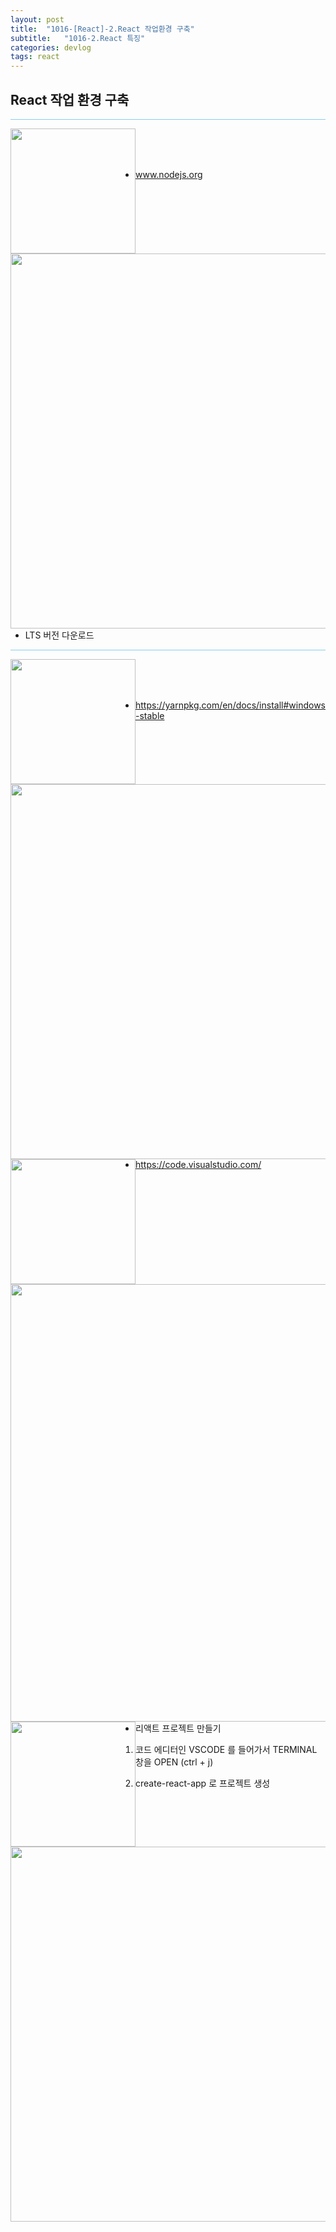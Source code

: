 ```yaml
---
layout: post
title:  "1016-[React]-2.React 작업환경 구축"
subtitle:   "1016-2.React 특징"
categories: devlog
tags: react
---
```


## React 작업 환경 구축

<hr style="height: 1px; background: skyblue; "/>

<img style="float: left;" src="https://user-images.githubusercontent.com/49095304/69627506-0e53e100-108e-11ea-8796-da80776fd11c.png" width="200"/><br/><br/><br/>

- www.nodejs.org

<img style="float: left;" src="https://user-images.githubusercontent.com/49095304/69627721-80c4c100-108e-11ea-9ee6-a9389aaa57f6.JPG" width="600"/><br/><br/><br/><br/><br/><br/>
<br/><br/><br/><br/><br/><br/><br/><br/><br/><br/><br/><br/><br/><br/>

- LTS 버전 다운로드

<hr style="height: 1px; background: skyblue; "/>

<img style="float: left;" src="https://user-images.githubusercontent.com/49095304/69627849-cda89780-108e-11ea-8b08-6b05855b3a1a.png" width="200"/><br/><br/><br/>

- https://yarnpkg.com/en/docs/install#windows-stable

<img style="float: left;" src="https://user-images.githubusercontent.com/49095304/69628475-0fd1d900-108f-11ea-8edd-82f5cf72d133.JPG" width="600"/><br/><br/><br/><br/><br/><br/>
<br/><br/><br/><br/><br/><br/><br/><br/><br/><br/><br/><br/><br/><br/><br/><br/>

<hr style="height: 1px; background: skyblue; "/>

<img style="float: left;" src="https://user-images.githubusercontent.com/49095304/69629312-7e169b80-108f-11ea-87e5-39f9b8711f26.png" width="200"/><br/><br/><br/>

- https://code.visualstudio.com/

<img style="float: left;" src="https://user-images.githubusercontent.com/49095304/69629684-b918cf00-108f-11ea-93e0-f09da35514a6.JPG" width="700"/><br/><br/><br/><br/><br/><br/>
<br/><br/><br/><br/><br/><br/><br/><br/><br/><br/><br/><br/>

<hr style="height: 1px; background: skyblue; "/>

<img style="float: left;" src="https://user-images.githubusercontent.com/49095304/69630092-0432e200-1090-11ea-86e7-e2485d17fb6c.png" width="200"/><br/><br/><br/>

- 리액트 프로젝트 만들기

1. 코드 에디터인 VSCODE 를 들어가서 TERMINAL 창을 OPEN (ctrl + j)

2. create-react-app 로 프로젝트 생성

<img style="float: left;" src="https://user-images.githubusercontent.com/49095304/69630750-92a76380-1090-11ea-9a68-8956bf323975.JPG" width="600"/><br/><br/><br/><br/><br/><br/><br/>

~~~

PS D:\react-study\test> create-react-app ./

Creating a new React app in D:\react-study\test.

Installing packages. This might take a couple of minutes.
Installing react, react-dom, and react-scripts...

yarn add v1.19.1
[1/4] Resolving packages...
[2/4] Fetching packages...
info fsevents@1.2.9: The platform "win32" is incompatible with this module.
info "fsevents@1.2.9" is an optional dependency and failed compatibility check. Excluding it from installation.
info fsevents@2.0.7: The platform "win32" is incompatible with this module.
info "fsevents@2.0.7" is an optional dependency and failed compatibility check. Excluding it from installation.
[3/4] Linking dependencies...
warning "react-scripts > @typescript-eslint/eslint-plugin > tsutils@3.17.1" has unmet peer dependency "typescript@>=2.8.0 || >= 3.2.0-dev || >= 3.3.0-dev || >= 3.4.0-dev || >= 3.5.0-dev || >= 3.6.0-dev || >= 3.6.0-beta || >=
3.7.0-dev || >= 3.7.0-beta".
[4/4] Building fresh packages...
success Saved lockfile.
success Saved 7 new dependencies.
info Direct dependencies
├─ react-dom@16.12.0
├─ react-scripts@3.2.0
└─ react@16.12.0
info All dependencies
├─ react-app-polyfill@1.0.4
├─ react-dev-utils@9.1.0
├─ react-dom@16.12.0
├─ react-error-overlay@6.0.3
├─ react-scripts@3.2.0
├─ react@16.12.0
└─ scheduler@0.18.0
Done in 23.94s.

Success! Created test at D:\react-study\test
Inside that directory, you can run several commands:

  yarn start
    Starts the development server.

  yarn build
    Bundles the app into static files for production.

  yarn test
    Starts the test runner.

  yarn eject
    Removes this tool and copies build dependencies, configuration files
    and scripts into the app directory. If you do this, you can’t go back!

We suggest that you begin by typing:

  cd D:\react-study\test
  yarn start

Happy hacking!
PS D:\react-study\test>

~~~


3. npm start / yarn start 로 프로젝트 시작!

<hr style="height: 1px; background: skyblue; "/>

> 리액트를 다루는 기술 책을 보고 공부한 것을 정리하여 올린 글입니다.<br/>
> 출처: 길벗 리액트를 다루는 기술 <br/>